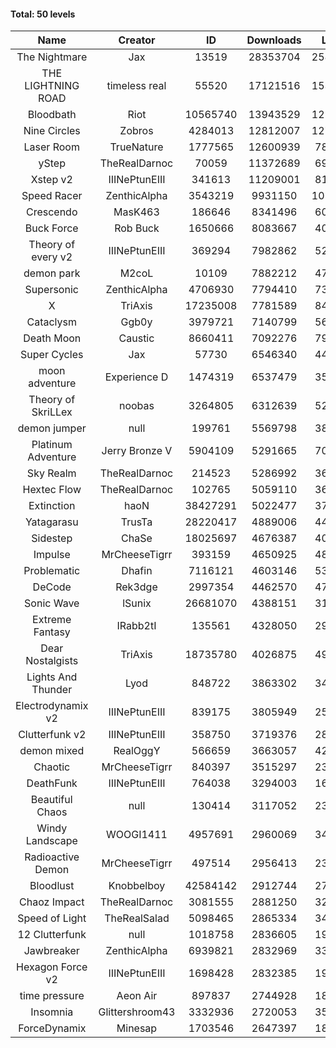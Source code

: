 #### Total: 50 levels

| Name | Creator | ID | Downloads | Likes |
|:---:|:---:|:---:|:---:|:---:|
| The Nightmare | Jax | 13519 | 28353704 | 2585499
| THE LIGHTNING ROAD | timeless real | 55520 | 17121516 | 1532561
| Bloodbath | Riot | 10565740 | 13943529 | 1251994
| Nine Circles | Zobros | 4284013 | 12812007 | 1273567
| Laser Room | TrueNature | 1777565 | 12600939 | 786148
| yStep | TheRealDarnoc | 70059 | 11372689 | 698857
| Xstep v2 | IIINePtunEIII | 341613 | 11209001 | 817921
| Speed Racer | ZenthicAlpha | 3543219 | 9931150 | 1057888
| Crescendo | MasK463 | 186646 | 8341496 | 604825
| Buck Force | Rob Buck | 1650666 | 8083667 | 409743
| Theory of every v2 | IIINePtunEIII | 369294 | 7982862 | 522468
| demon park | M2coL | 10109 | 7882212 | 475045
| Supersonic | ZenthicAlpha | 4706930 | 7794410 | 734194
| X | TriAxis | 17235008 | 7781589 | 846944
| Cataclysm | Ggb0y | 3979721 | 7140799 | 562281
| Death Moon  | Caustic | 8660411 | 7092276 | 790728
| Super Cycles | Jax | 57730 | 6546340 | 444620
| moon adventure | Experience D | 1474319 | 6537479 | 351677
| Theory of SkriLLex | noobas | 3264805 | 6312639 | 523563
| demon jumper | null | 199761 | 5569798 | 388699
| Platinum Adventure | Jerry Bronze V | 5904109 | 5291665 | 709271
| Sky Realm | TheRealDarnoc | 214523 | 5286992 | 362592
| Hextec Flow | TheRealDarnoc | 102765 | 5059110 | 360989
| Extinction | haoN | 38427291 | 5022477 | 374539
| Yatagarasu  | TrusTa | 28220417 | 4889006 | 448046
| Sidestep | ChaSe | 18025697 | 4676387 | 406191
| Impulse | MrCheeseTigrr | 393159 | 4650925 | 483648
| Problematic | Dhafin | 7116121 | 4603146 | 532551
| DeCode | Rek3dge | 2997354 | 4462570 | 479220
| Sonic Wave | lSunix | 26681070 | 4388151 | 312301
| Extreme Fantasy | IRabb2tI | 135561 | 4328050 | 299972
| Dear Nostalgists | TriAxis | 18735780 | 4026875 | 491581
| Lights And Thunder | Lyod | 848722 | 3863302 | 344082
| Electrodynamix v2 | IIINePtunEIII | 839175 | 3805949 | 259857
| Clutterfunk v2 | IIINePtunEIII | 358750 | 3719376 | 282812
| demon mixed | RealOggY | 566659 | 3663057 | 421999
| Chaotic | MrCheeseTigrr | 840397 | 3515297 | 230542
| DeathFunk | IIINePtunEIII | 764038 | 3294003 | 169871
| Beautiful Chaos | null | 130414 | 3117052 | 233719
| Windy Landscape | WOOGI1411 | 4957691 | 2960069 | 349320
| Radioactive Demon | MrCheeseTigrr | 497514 | 2956413 | 237559
| Bloodlust | Knobbelboy | 42584142 | 2912744 | 272117
| Chaoz Impact | TheRealDarnoc | 3081555 | 2881250 | 321046
| Speed of Light | TheRealSalad | 5098465 | 2865334 | 349835
| 12 Clutterfunk | null | 1018758 | 2836605 | 193312
| Jawbreaker | ZenthicAlpha | 6939821 | 2832969 | 337768
| Hexagon Force v2 | IIINePtunEIII | 1698428 | 2832385 | 192701
| time pressure | Aeon Air | 897837 | 2744928 | 185998
| Insomnia | Glittershroom43 | 3332936 | 2720053 | 357922
| ForceDynamix | Minesap | 1703546 | 2647397 | 180358
